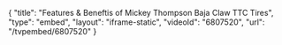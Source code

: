 {
    "title": "Features & Beneftis of Mickey Thompson Baja Claw TTC Tires",
    "type": "embed",
    "layout": "iframe-static",
    "videoId": "6807520",
    "url": "\/tvpembed\/6807520"
}